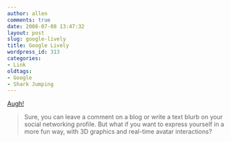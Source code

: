 ```yaml
---
author: allen
comments: true
date: 2008-07-08 13:47:32
layout: post
slug: google-lively
title: Google Lively
wordpress_id: 313
categories:
- Link
oldtags:
- Google
- Shark Jumping
---
```


[Augh!](http://googleblog.blogspot.com/2008/07/be-who-you-want-on-web-pages-you-visit.html)


> Sure, you can leave a comment on a blog or write a text blurb on your social networking profile. But what if you want to express yourself in a more fun way, with 3D graphics and real-time avatar interactions?
